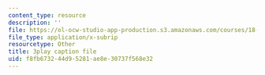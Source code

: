 ```yaml
---
content_type: resource
description: ''
file: https://ol-ocw-studio-app-production.s3.amazonaws.com/courses/18-01sc-single-variable-calculus-fall-2010/f8fb673244d95281ae8e30737f568e32_XRkgBWbWvg4.vtt
file_type: application/x-subrip
resourcetype: Other
title: 3play caption file
uid: f8fb6732-44d9-5281-ae8e-30737f568e32
---
```

